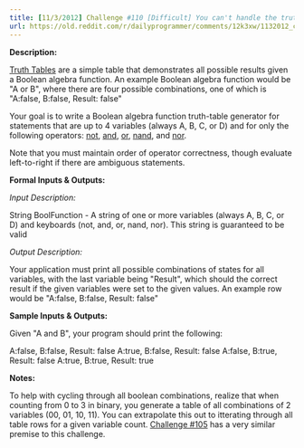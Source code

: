 ```yaml
---
title: [11/3/2012] Challenge #110 [Difficult] You can't handle the truth!
url: https://old.reddit.com/r/dailyprogrammer/comments/12k3xw/1132012_challenge_110_difficult_you_cant_handle/
---
```


**Description:**

[Truth Tables](http://en.wikipedia.org/wiki/Truth_table) are a simple table that demonstrates all possible results given a Boolean algebra function. An example Boolean algebra function would be "A or B", where there are four possible combinations, one of which is "A:false, B:false, Result: false"

Your goal is to write a Boolean algebra function truth-table generator for statements that are up to 4 variables (always A, B, C, or D) and for only the following operators: [not](http://en.wikipedia.org/wiki/Logical_NOT), [and](http://en.wikipedia.org/wiki/Logical_AND), [or](http://en.wikipedia.org/wiki/Logical_OR), [nand](http://en.wikipedia.org/wiki/Logical_NAND), and [nor](http://en.wikipedia.org/wiki/Logical_NOR).

Note that you must maintain order of operator correctness, though evaluate left-to-right if there are ambiguous statements.

**Formal Inputs & Outputs:**

*Input Description:*

String BoolFunction - A string of one or more variables (always A, B, C, or D) and keyboards (not, and, or, nand, nor). This string is guaranteed to be valid

*Output Description:*

Your application must print all possible combinations of states for all variables, with the last variable being "Result", which should the correct result if the given variables were set to the given values. An example row would be "A:false, B:false, Result: false"

**Sample Inputs & Outputs:**

Given "A and B", your program should print the following:

A:false, B:false, Result: false
A:true, B:false, Result: false
A:false, B:true, Result: false
A:true, B:true, Result: true

**Notes:**

To help with cycling through all boolean combinations, realize that when counting from 0 to 3 in binary, you generate a table of all combinations of 2 variables (00, 01, 10, 11). You can extrapolate this out to itterating through all table rows for a given variable count. [Challenge #105](http://www.reddit.com/r/dailyprogrammer/comments/11shtj/10202012_challenge_105_intermediate_boolean_logic/) has a very similar premise to this challenge.